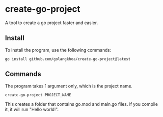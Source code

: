# create-go-project
A tool to create a go project faster and easier.

## Install
To install the program, use the following commands:

    go install github.com/golangkhoa/create-go-project@latest

## Commands
The program takes 1 argument only, which is the project name. 

    create-go-project PROJECT_NAME

This creates a folder that contains go.mod and main.go files. If you compile it, it will run "Hello world!".
